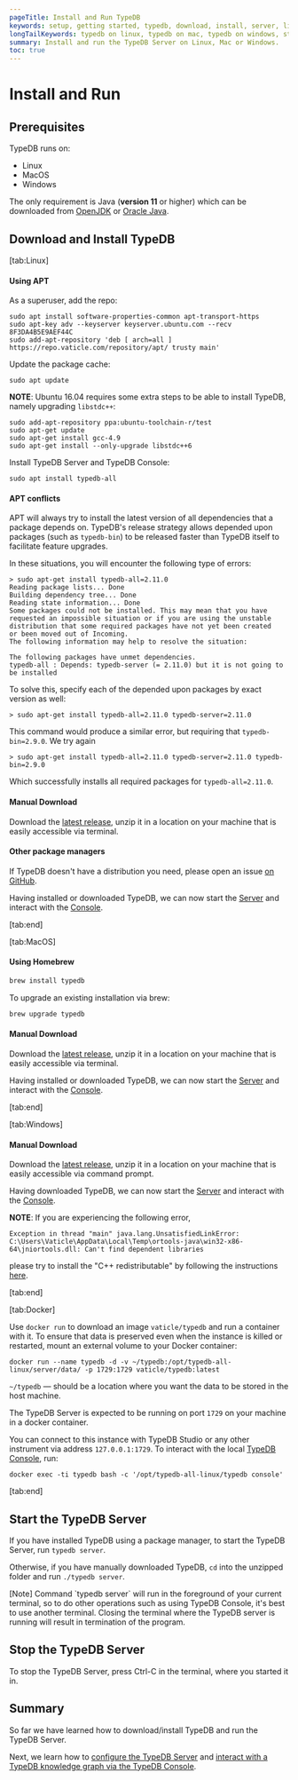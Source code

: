 ```yaml
---
pageTitle: Install and Run TypeDB
keywords: setup, getting started, typedb, download, install, server, linux, mac, windows, docker
longTailKeywords: typedb on linux, typedb on mac, typedb on windows, start typedb server
summary: Install and run the TypeDB Server on Linux, Mac or Windows.
toc: true
---
```


# Install and Run

<!---
List: 
- Prerequisites, [√]
- Installation on windows/mac/linux/docker, [√]
- starting TypeDB (esp note that will run in foreground of terminal) [√]
-->

## Prerequisites

TypeDB runs on:
- Linux 
- MacOS
- Windows

The only requirement is Java (**version 11** or higher) which can be downloaded from 
[OpenJDK](http://openjdk.java.net/install/) or 
[Oracle Java](https://www.oracle.com/java/technologies/javase-jdk15-downloads.html).

## Download and Install TypeDB

<div class="tabs light">
[tab:Linux]

#### Using APT

As a superuser, add the repo:
```
sudo apt install software-properties-common apt-transport-https
sudo apt-key adv --keyserver keyserver.ubuntu.com --recv 8F3DA4B5E9AEF44C
sudo add-apt-repository 'deb [ arch=all ] https://repo.vaticle.com/repository/apt/ trusty main'
```

Update the package cache:
```
sudo apt update
```

**NOTE**: Ubuntu 16.04 requires some extra steps to be able to install TypeDB, namely upgrading `libstdc++`:

```
sudo add-apt-repository ppa:ubuntu-toolchain-r/test
sudo apt-get update
sudo apt-get install gcc-4.9
sudo apt-get install --only-upgrade libstdc++6
```

Install TypeDB Server and TypeDB Console:
```
sudo apt install typedb-all
```
  
#### APT conflicts

APT will always try to install the latest version of all dependencies that a package depends on. TypeDB's release strategy allows
depended upon packages (such as `typedb-bin`) to be released faster than TypeDB itself to facilitate feature upgrades.
  
In these situations, you will encounter the following type of errors:

```
> sudo apt-get install typedb-all=2.11.0
Reading package lists... Done
Building dependency tree... Done
Reading state information... Done
Some packages could not be installed. This may mean that you have
requested an impossible situation or if you are using the unstable
distribution that some required packages have not yet been created
or been moved out of Incoming.
The following information may help to resolve the situation:

The following packages have unmet dependencies.
typedb-all : Depends: typedb-server (= 2.11.0) but it is not going to be installed
```

To solve this, specify each of the depended upon packages by exact version as well:
```
> sudo apt-get install typedb-all=2.11.0 typedb-server=2.11.0
```
 
This command would produce a similar error, but requiring that `typedb-bin=2.9.0`. We try again
```
> sudo apt-get install typedb-all=2.11.0 typedb-server=2.11.0 typedb-bin=2.9.0
```

Which successfully installs all required packages for `typedb-all=2.11.0`.
  
#### Manual Download

Download the [latest release](https://github.com/vaticle/typedb/releases), unzip it in a location on your machine that 
is easily accessible via terminal.

#### Other package managers

If TypeDB doesn't have a distribution you need, please open an issue 
[on GitHub](https://github.com/vaticle/typedb/issues).

Having installed or downloaded TypeDB, we can now start the [Server](#start-the-typedb-server) and interact with the 
[Console](../02-console/01-console.md).

[tab:end]

[tab:MacOS]

#### Using Homebrew
```sh
brew install typedb
```

To upgrade an existing installation via brew:
```sh
brew upgrade typedb
```

#### Manual Download
Download the [latest release](https://github.com/vaticle/typedb/releases), unzip it in a location on your machine that is easily accessible via terminal.

Having installed or downloaded TypeDB, we can now start the [Server](#start-the-typedb-server) and interact with the [Console](../02-console/01-console.md).

[tab:end]

[tab:Windows]

#### Manual Download
Download the [latest release](https://github.com/vaticle/typedb/releases), unzip it in a location on your machine that is easily accessible via command prompt.

Having downloaded TypeDB, we can now start the [Server](#start-the-typedb-server) and interact with the [Console](../02-console/01-console.md).

**NOTE**: If you are experiencing the following error,

```
Exception in thread "main" java.lang.UnsatisfiedLinkError: 
C:\Users\Vaticle\AppData\Local\Temp\ortools-java\win32-x86-64\jniortools.dll: Can't find dependent libraries
```

please try to install the "C++ redistributable" by following the instructions [here](https://developers.google.com/optimization/install/python/windows#microsoft-visual-c-redistributable).

[tab:end]

[tab:Docker]

Use `docker run` to download an image `vaticle/typedb` and run a container with it. To ensure that data is preserved 
even when the instance is killed or restarted, mount an external volume to your Docker container:

```
docker run --name typedb -d -v ~/typedb:/opt/typedb-all-linux/server/data/ -p 1729:1729 vaticle/typedb:latest
```

`~/typedb` — should be a location where you want the data to be stored in the host machine.

The TypeDB Server is expected to be running on port `1729` on your machine in a docker container.

You can connect to this instance with TypeDB Studio or any other instrument via address `127.0.0.1:1729`. 
To interact with the local [TypeDB Console](../02-console/01-console.md), run:

```
docker exec -ti typedb bash -c '/opt/typedb-all-linux/typedb console'
```
[tab:end]
</div>

## Start the TypeDB Server
If you have installed TypeDB using a package manager, to start the TypeDB Server, run `typedb server`.

Otherwise, if you have manually downloaded TypeDB, `cd` into the unzipped folder and run `./typedb server`.

<div class="note">
[Note]
Command `typedb server` will run in the foreground of your current terminal, so to do other operations such as using 
TypeDB Console, it's best to use another terminal. Closing the terminal where the TypeDB server is running will result 
in termination of the program.
</div>

## Stop the TypeDB Server
To stop the TypeDB Server, press Ctrl-C in the terminal, where you started it in.

## Summary
So far we have learned how to download/install TypeDB and run the TypeDB Server.

Next, we learn how to [configure the TypeDB Server](05-admin/03-configuring-server.md) 
and [interact with a TypeDB knowledge graph via the TypeDB Console](../02-console/01-console.md).
